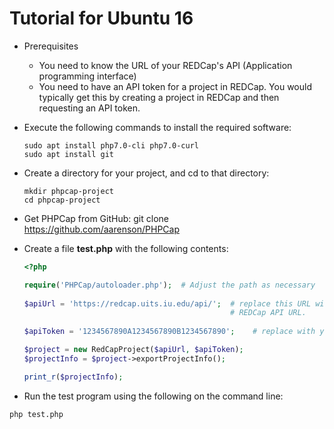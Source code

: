 Tutorial for Ubuntu 16
====================================

* Prerequisites
  * You need to know the URL of your REDCap's API (Application programming interface)
  * You need to have an API token for a project in REDCap. You would typically get this
    by creating a project in REDCap and then requesting an API token.

* Execute the following commands to install the required software:

    ```shell
    sudo apt install php7.0-cli php7.0-curl
    sudo apt install git
    ```
    
* Create a directory for your project, and cd to that directory:

    ```shell
    mkdir phpcap-project
    cd phpcap-project
    ```
    
* Get PHPCap from GitHub:
    git clone https://github.com/aarenson/PHPCap
    
* Create a file __test.php__ with the following contents:

    ```php
    <?php
    
    require('PHPCap/autoloader.php');  # Adjust the path as necessary
      
    $apiUrl = 'https://redcap.uits.iu.edu/api/';  # replace this URL with your institution's
                                                  # REDCap API URL.
                                                 
    $apiToken = '1234567890A1234567890B1234567890';    # replace with your actual API token
    
    $project = new RedCapProject($apiUrl, $apiToken);
    $projectInfo = $project->exportProjectInfo();
    
    print_r($projectInfo);
    ```    

* Run the test program using the following on the command line:
```
php test.php
```    